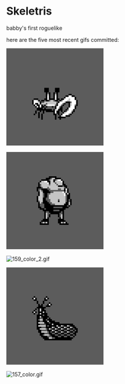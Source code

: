 # Skeletris
babby's first roguelike

here are the five most recent gifs committed:

![161_crab.gif](gifs/161_crab.gif?raw=true "161_crab")

![160_putrid_host.gif](gifs/160_putrid_host.gif?raw=true "160_putrid_host")

![159_color_2.gif](gifs/159_color_2.gif?raw=true "159_color_2")

![158_slug.gif](gifs/158_slug.gif?raw=true "158_slug")

![157_color.gif](gifs/157_color.gif?raw=true "157_color")

